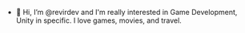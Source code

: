 - 👋 Hi, I’m @revirdev and I'm really interested in Game Development, Unity in specific. I love games, movies, and travel.

